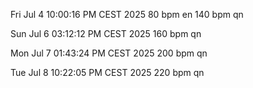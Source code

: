 
Fri Jul  4 10:00:16 PM CEST 2025
80 bpm en
140 bpm qn

Sun Jul  6 03:12:12 PM CEST 2025
160 bpm qn

Mon Jul  7 01:43:24 PM CEST 2025
200 bpm qn

Tue Jul  8 10:22:05 PM CEST 2025
220 bpm qn
